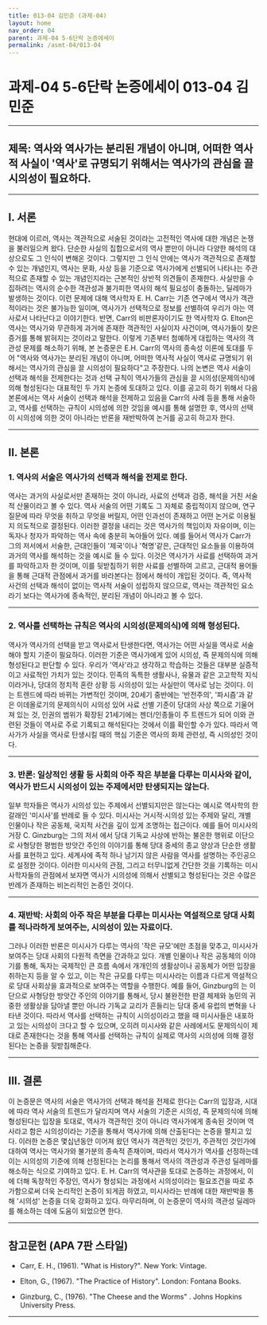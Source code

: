 ```yaml
---
title: 013-04 김민준 (과제-04)
layout: home
nav_order: 04
parent: 과제-04 5-6단락 논증에세이
permalink: /asmt-04/013-04
---
```


# 과제-04 5-6단락 논증에세이 013-04 김민준 

---

## 제목: 역사와 역사가는 분리된 개념이 아니며, 어떠한 역사적 사실이 '역사'로 규명되기 위해서는 역사가의 관심을 끌 시의성이 필요하다.


---

## I. 서론

현대에 이르러, 역사는 객관적으로 서술된 것이라는 고전적인 역사에 대한 개념은 논쟁을 불러일으켜 왔다. 단순한 사실의 집합으로서의 역사 뿐만이 아니라 다양한 해석의 대상으로도 그 인식이 변해온 것이다. 그렇지만 그 인식 안에는 역사가 객관적으로 존재할 수 있는 개념인지, 역사는 문화, 사상 등을 기준으로 역사가에게 선별되어 나타나는 주관적으로 존재할 수 있는 개념인지라는 근본적인 상반적 의견들이 존재한다. 사실만을 수집하려는 역사의 순수한 객관성과 불가피한 역사의 해석 필요성이 충돌하는, 딜레마가 발생하는 것이다. 이런 문제에 대해 역사학자 E. H. Carr는 기존 연구에서 역사가 객관적이라는 것은 불가능한 일이며, 역사가가 선택적으로 정보를 선별하여 우리가 아는 역사로서 나타난다고 이야기한다. 반면, Carr의 비판론자이기도 한 역사학자 G. Elton은 역사는 역사가와 무관하게 과거에 존재한 객관적인 사실이자 사건이며, 역사가들이 찾은 증거를 통해 밝혀지는 것이라고 말한다. 이렇게 기존부터 첨예하게 대립하는 역사의 객관성 문제를 해소하기 위해, 본 논증문은 E.H. Carr의 역사의 종속성 이론에 토대를 두어 "역사와 역사가는 분리된 개념이 아니며, 어떠한 역사적 사실이 역사로 규명되기 위해서는 역사가의 관심을 끌 시의성이 필요하다"고 주장한다. 나의 논변은 역사 서술이 선택과 해석을 전제한다는 것과 선택 규칙이 역사가들의 관심을 끌 시의성(문제의식)에 의해 형성된다는 대표적인 두 가지 논증에 토대하고 있다. 이를 공고히 하기 위해서 다음 본론에서는 역사 서술이 선택과 해석을 전제하고 있음을 Carr의 사례 등을 통해 서술하고, 역사를 선택하는 규칙이 시의성에 의한 것임을 예시를 통해 설명한 후, 역사의 선택이 시의성에 의한 것이 아니라는 반론을 재반박하여 논거를 공고히 하고자 한다.

---

## II. 본론

### 1. 역사의 서술은 역사가의 선택과 해석을 전제로 한다.

역사는 과거의 사실로서만 존재하는 것이 아니라, 사료의 선택과 검증, 해석을 거친 서술적 산물이라고 볼 수 있다. 역사 서술의 어떤 기록도 그 자체로 중립적이지 않으며, 연구 질문에 따라 무엇을 취하고 무엇을 버릴지, 어떤 인과선이 존재하고 어떤 논거로 이용될지 의도적으로 결정된다. 이러한 결정을 내리는 것은 역사가의 책임이자 자유이며, 이는 독자나 청자가 파악하는 역사 속에 충분히 녹아들어 있다. 예를 들어서 역사가 Carr가 그의 저서에서 서술한, 근대인들이 '제국'이나 '혁명'같은, 근대적인 요소들을 이용하여 과거의 역사를 해석하는 것을 예시로 들 수 있다. 이것은 역사가가 사료를 선택하여 과거를 파악하고자 한 것이며, 이를 뒷받침하기 위한 사료를 선별하여 고르고, 근대적 용어들을 통해 근대적 관점에서 과거를 바라본다는 점에서 해석이 개입된 것이다. 즉, 역사적 사건의 선택과 해석이 없이는 역사적 서술이 성립하지 않으므로, 역사는 객관적인 요소라기 보다는 역사가에 종속적인, 분리된 개념이 아니라고 볼 수 있다.

---

### 2. 역사를 선택하는 규칙은 역사의 시의성(문제의식)에 의해 형성된다.

역사가 역사가의 선택을 받고 역사로서 탄생한다면, 역사가는 어떤 사실을 역사로 서술해야 할지 기준이 필요하다. 이러한 기준은 역사가에게 있어 시의성, 즉 문제의식에 의해 형성된다고 판단할 수 있다. 우리가 '역사'라고 생각하고 학습하는 것들은 대부분 실증적이고 사료적인 가치가 있는 것이다.  민족의 독특한 생활사나, 유물과 같은 고고학적 지식이라거나, 당대의 정치적 혼란 상황 등 시의성이 있는 사실만이 역사로 남는 것이다. 이는 트렌드에 따라 바뀌는 가변적인 것이며, 20세기 중반에는 '반전주의', '파시즘'과 같은 이데올로기의 문제의식이 시의성 있어 사료 선별 기준이 당대의 사상 쪽으로 기울어져 있는 것, 인권의 범위가 확장된 21세기에는 젠더/인종들이 주 트렌드가 되어 이와 관련된 것들이 역사로 주로 기록되고 해석된다는 것에서 이를 확인할 수가 있다. 따라서 역사가가 사실을 역사로 탄생시킬 때의 핵심 기준은 역사의 화제 관련성, 즉 시의성인 것이다.

---

### 3. 반론: 일상적인 생활 등 사회의 아주 작은 부분을 다루는 미시사와 같이, 역사가 반드시 시의성이 있는 주제에서만 탄생되지는 않는다.

일부 학자들은 역사가 시의성 있는 주제에서 선별되지만은 않는다는 예시로 역사학의 한 갈래인 '미시사'를 반례로 들 수 있다. 미시사는 거시적·시의성 있는 주제와 달리, 개별 인물이나 작은 공동체, 국지적 사건을 깊이 있게 조명하는 접근이다. 예를 들어 미시사의 거장 C. Ginzburg는 그의 저서 <Cheese and worms>에서 당대 기독교 사상에 반하는 불온한 행위로 이단으로 사형당한 평범한 방앗간 주인의 이야기를 통해 당대 중세의 종교 양상과 단순한 생활사를 표현하고 있다. 세계사에 족적 하나 남기지 않은 사람을 역사를 설명하는 주인공으로 설정한 것이다. 이러한 미시사의 관점, 그리고 터무니없게 간단한 것을 기록하는 미시사학자들의 관점에서 보자면 역사가 시의성에 의해서 선별되고 형성된다는 것은 수많은 반례가 존재하는 비논리적인 논증인 것이다. 

---

### 4. 재반박: 사회의 아주 작은 부분을 다루는 미시사는 역설적으로 당대 사회를 적나라하게 보여주는, 시의성이 있는 자료이다.

그러나 이러한 반론은 미시사가 다루는 역사의 '작은 규모'에만 초점을 맞추고, 미시사가 보여주는 당대 사회의 다원적 측면을 간과하고 있다. 개별 인물이나 작은 공동체의 이야기를 통해, 독자는 국제적인 큰 흐름 속에서 개개인의 생활상이나 공동체가 어떤 입장을 취하는지 등을 알 수 있고, 이는 작은 규모를 다루는 미시사라는 이름과 다르게 역설적으로 당대 사회상을 효과적으로 보여주는 역할을 수행한다. 예를 들어, Ginzburg의 <Cheese and worms>는 이단으로 사형당한 방앗간 주인의 이야기를 통해서, 당시 불완전한 판결 체제와 농민의 귀중한 생활상을 담아낼 뿐만 아니라 기독교 교리가 흔들리는 당대 중세 유럽의 변혁을 나타낸 것이다. 따라서 역사를 선택하는 규칙이 시의성이라고 했을 때 미시사들은 내포하고 있는 시의성이 크다고 할 수 있으며, 오히려 미시사와 같은 사례에서도 문제의식이 제대로 존재한다는 것을 통해 역사를 선택하는 규칙이 실제로 역사의 시의성에 의해 결정된다는 논증을 뒷받침해준다.

---

## III. 결론 

이 논증문은 역사의 서술은 역사가의 선택과 해석을 전제로 한다는 Carr의 입장과, 시대에 따라 역사 서술의 트렌드가 달라지며 역사 서술의 기준은 시의성, 즉 문제의식에 의해 형성된다는 입장을 토대로, 역사가 객관적인 것이 아니라 역사가에게 종속된 것이며 역사라고 함은 시의성이라는 기준을 통해서 역사가에 의해 산출된다는 논증을 펼치고 있다. 이러한 논증은 몇십년동안 이어져 왔던 역사가 객관적인 것인가, 주관적인 것인가에 대하여 역사는 역사가와 불가분의 종속적 존재이며, 따라서 역사가가 역사를 선정하는데 이는 시의성의 기준에 의해 선정된다는 논리를 통해서 역사의 객관성과 주관성 딜레마를 해소하는 식으로 기여하고 있다. E. H. Carr의 역사관을 토대로 논증하는 과정에서, 이에 더해 독창적인 주장인, 역사가 형성되는 과정에서 시의성이라는 필요조건을 따로 추가함으로써 더욱 논리적인 논증이 되게끔 하였고, 미시사라는 반례에 대한 재반박을 통해 '시의성' 논증을 더욱 강화하고 있다. 마무리하며, 이 논증문이 역사의 객관성 딜레마를 해소하는 데에 도움이 되었으면 한다. 

---

## 참고문헌 (APA 7판 스타일)

- Carr, E. H., (1961). "What is History?". New York: Vintage.

- Elton, G., (1967). "The Practice of History". London: Fontana Books.

- Ginzburg, C., (1976). "The Cheese and the Worms" . Johns Hopkins University Press.


---
